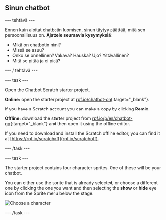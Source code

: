 ## Sinun chatbot

\--- tehtävä \---

Ennen kuin aloitat chatbotin luomisen, sinun täytyy päättää, mitä sen persoonallisuus on. **Ajattele seuraavia kysymyksiä**:

+ Mikä on chatbotin nimi?
+ Missä se asuu?
+ Onko se onnellinen? Vakava? Hauska? Ujo? Ystävällinen?
+ Mitä se pitää ja ei pidä?

\--- / tehtävä \---

\--- task \---

Open the Chatbot Scratch starter project.

**Online:** open the starter project at [rpf.io/chatbot-on](http://rpf.io/chatbot-on){:target="_blank"}.

If you have a Scratch account you can make a copy by clicking **Remix**.

**Offline:** download the starter project from [rpf.io/p/en/chatbot-go](http://rpf.io/p/en/chatbot-go){:target="_blank"} and then open it using the offline editor.

If you need to download and install the Scratch offline editor, you can find it at [https://rpf.io/scratchoff](rpf.io/scratchoff).

\--- /task \---

\--- task \---

The starter project contains four character sprites. One of these will be your chatbot.

You can either use the sprite that is already selected, or choose a different one by clicking the one you want and then selecting the **show** or **hide** eye icon from the Sprite menu below the stage.

![Choose a character](images/chatbot-characters.png)

\--- /task \---